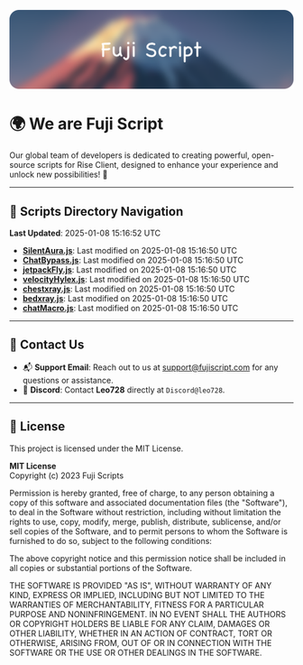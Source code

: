 ![Banner](.github/b.webp)

# 🌍 **We are Fuji Script**

Our global team of developers is dedicated to creating powerful, open-source scripts for Rise Client, designed to enhance your experience and unlock new possibilities! 🌟

---
<!-- SCRIPTS_NAVIGATION_START -->
## 📂 **Scripts Directory Navigation**

**Last Updated**: 2025-01-08 15:16:52 UTC

- **[SilentAura.js](scripts/SilentAura.js)**: Last modified on 2025-01-08 15:16:50 UTC
- **[ChatBypass.js](scripts/ChatBypass.js)**: Last modified on 2025-01-08 15:16:50 UTC
- **[jetpackFly.js](scripts/jetpackFly.js)**: Last modified on 2025-01-08 15:16:50 UTC
- **[velocityHylex.js](scripts/velocityHylex.js)**: Last modified on 2025-01-08 15:16:50 UTC
- **[chestxray.js](scripts/chestxray.js)**: Last modified on 2025-01-08 15:16:50 UTC
- **[bedxray.js](scripts/bedxray.js)**: Last modified on 2025-01-08 15:16:50 UTC
- **[chatMacro.js](scripts/chatMacro.js)**: Last modified on 2025-01-08 15:16:50 UTC

<!-- SCRIPTS_NAVIGATION_END -->

---

## 💬 **Contact Us**  
- 📬 **Support Email**: Reach out to us at [support@fujiscript.com](mailto:support@fujiscript.com) for any questions or assistance.  
- 💬 **Discord**: Contact **Leo728** directly at `Discord@leo728`.

---

## 📜 **License**

This project is licensed under the MIT License.  

**MIT License**  
Copyright (c) 2023 Fuji Scripts  

Permission is hereby granted, free of charge, to any person obtaining a copy of this software and associated documentation files (the "Software"), to deal in the Software without restriction, including without limitation the rights to use, copy, modify, merge, publish, distribute, sublicense, and/or sell copies of the Software, and to permit persons to whom the Software is furnished to do so, subject to the following conditions:  

The above copyright notice and this permission notice shall be included in all copies or substantial portions of the Software.  

THE SOFTWARE IS PROVIDED "AS IS", WITHOUT WARRANTY OF ANY KIND, EXPRESS OR IMPLIED, INCLUDING BUT NOT LIMITED TO THE WARRANTIES OF MERCHANTABILITY, FITNESS FOR A PARTICULAR PURPOSE AND NONINFRINGEMENT. IN NO EVENT SHALL THE AUTHORS OR COPYRIGHT HOLDERS BE LIABLE FOR ANY CLAIM, DAMAGES OR OTHER LIABILITY, WHETHER IN AN ACTION OF CONTRACT, TORT OR OTHERWISE, ARISING FROM, OUT OF OR IN CONNECTION WITH THE SOFTWARE OR THE USE OR OTHER DEALINGS IN THE SOFTWARE.  
